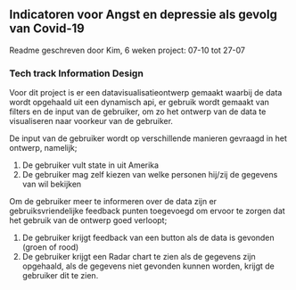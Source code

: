 ## Indicatoren voor Angst en depressie als gevolg van Covid-19
Readme geschreven door Kim, 6 weken project: 07-10 tot 27-07
### Tech track Information Design 

Voor dit project is er een datavisualisatieontwerp gemaakt waarbij de data wordt opgehaald uit een dynamisch api, er gebruik wordt gemaakt van filters en de input van de gebruiker, om zo het ontwerp van de data te visualiseren naar voorkeur van de gebruiker.

De input van de gebruiker wordt op verschillende manieren gevraagd in het ontwerp, namelijk; 
1) De gebruiker vult state in uit Amerika
2) De gebruiker mag zelf kiezen van welke personen hij/zij de gegevens van wil bekijken

Om de gebruiker meer te informeren over de data zijn er gebruiksvriendelijke feedback punten toegevoegd om ervoor te zorgen dat het gebruik van de ontwerp goed verloopt; 
1) De gebruiker krijgt feedback van een button als de data is gevonden (groen of rood)
2) De gebruiker krijgt een Radar chart te zien als de gegevens zijn opgehaald, als de gegevens niet gevonden kunnen worden, krijgt de gebruiker dit te zien.
